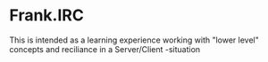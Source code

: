 # Frank.IRC
This is intended as a learning experience working with "lower level" concepts and reciliance in a Server/Client -situation
